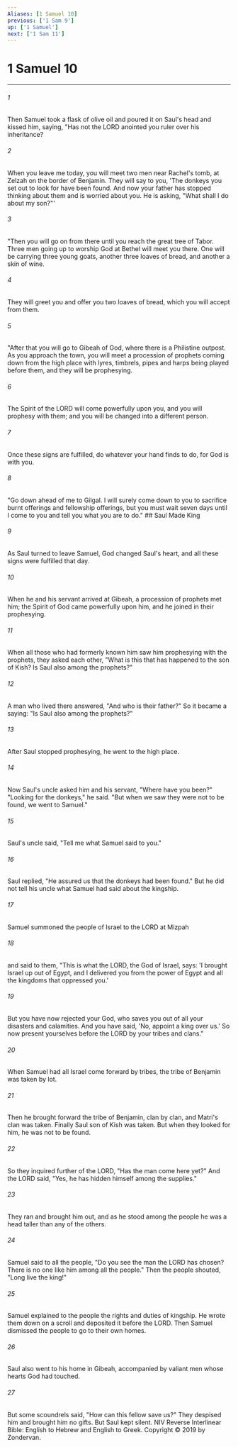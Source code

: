 ```yaml
---
Aliases: [1 Samuel 10]
previous: ['1 Sam 9']
up: ['1 Samuel']
next: ['1 Sam 11']
---
```

# 1 Samuel 10

***


###### 1 
Then Samuel took a flask of olive oil and poured it on Saul's head and kissed him, saying, "Has not the LORD anointed you ruler over his inheritance? 

###### 2 
When you leave me today, you will meet two men near Rachel's tomb, at Zelzah on the border of Benjamin. They will say to you, 'The donkeys you set out to look for have been found. And now your father has stopped thinking about them and is worried about you. He is asking, "What shall I do about my son?"' 

###### 3 
"Then you will go on from there until you reach the great tree of Tabor. Three men going up to worship God at Bethel will meet you there. One will be carrying three young goats, another three loaves of bread, and another a skin of wine. 

###### 4 
They will greet you and offer you two loaves of bread, which you will accept from them. 

###### 5 
"After that you will go to Gibeah of God, where there is a Philistine outpost. As you approach the town, you will meet a procession of prophets coming down from the high place with lyres, timbrels, pipes and harps being played before them, and they will be prophesying. 

###### 6 
The Spirit of the LORD will come powerfully upon you, and you will prophesy with them; and you will be changed into a different person. 

###### 7 
Once these signs are fulfilled, do whatever your hand finds to do, for God is with you. 

###### 8 
"Go down ahead of me to Gilgal. I will surely come down to you to sacrifice burnt offerings and fellowship offerings, but you must wait seven days until I come to you and tell you what you are to do." ## Saul Made King 

###### 9 
As Saul turned to leave Samuel, God changed Saul's heart, and all these signs were fulfilled that day. 

###### 10 
When he and his servant arrived at Gibeah, a procession of prophets met him; the Spirit of God came powerfully upon him, and he joined in their prophesying. 

###### 11 
When all those who had formerly known him saw him prophesying with the prophets, they asked each other, "What is this that has happened to the son of Kish? Is Saul also among the prophets?" 

###### 12 
A man who lived there answered, "And who is their father?" So it became a saying: "Is Saul also among the prophets?" 

###### 13 
After Saul stopped prophesying, he went to the high place. 

###### 14 
Now Saul's uncle asked him and his servant, "Where have you been?" "Looking for the donkeys," he said. "But when we saw they were not to be found, we went to Samuel." 

###### 15 
Saul's uncle said, "Tell me what Samuel said to you." 

###### 16 
Saul replied, "He assured us that the donkeys had been found." But he did not tell his uncle what Samuel had said about the kingship. 

###### 17 
Samuel summoned the people of Israel to the LORD at Mizpah 

###### 18 
and said to them, "This is what the LORD, the God of Israel, says: 'I brought Israel up out of Egypt, and I delivered you from the power of Egypt and all the kingdoms that oppressed you.' 

###### 19 
But you have now rejected your God, who saves you out of all your disasters and calamities. And you have said, 'No, appoint a king over us.' So now present yourselves before the LORD by your tribes and clans." 

###### 20 
When Samuel had all Israel come forward by tribes, the tribe of Benjamin was taken by lot. 

###### 21 
Then he brought forward the tribe of Benjamin, clan by clan, and Matri's clan was taken. Finally Saul son of Kish was taken. But when they looked for him, he was not to be found. 

###### 22 
So they inquired further of the LORD, "Has the man come here yet?" And the LORD said, "Yes, he has hidden himself among the supplies." 

###### 23 
They ran and brought him out, and as he stood among the people he was a head taller than any of the others. 

###### 24 
Samuel said to all the people, "Do you see the man the LORD has chosen? There is no one like him among all the people." Then the people shouted, "Long live the king!" 

###### 25 
Samuel explained to the people the rights and duties of kingship. He wrote them down on a scroll and deposited it before the LORD. Then Samuel dismissed the people to go to their own homes. 

###### 26 
Saul also went to his home in Gibeah, accompanied by valiant men whose hearts God had touched. 

###### 27 
But some scoundrels said, "How can this fellow save us?" They despised him and brought him no gifts. But Saul kept silent. NIV Reverse Interlinear Bible: English to Hebrew and English to Greek. Copyright © 2019 by Zondervan.
